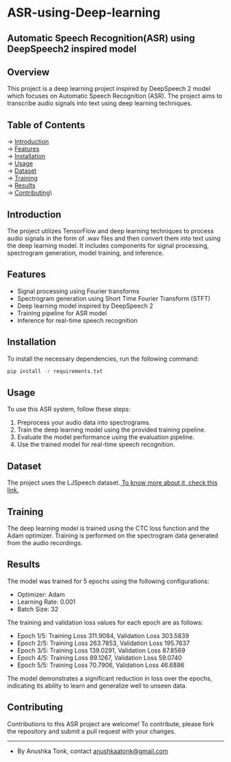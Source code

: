 # ASR-using-Deep-learning
Automatic Speech Recognition(ASR) using DeepSpeech2 inspired model
----------
## Overview
This project is a deep learning project inspired by DeepSpeech 2 model which focuses on Automatic Speech Recognition (ASR). The project aims to transcribe audio signals into text using deep learning techniques.

## Table of Contents
-> [Introduction](#introduction)\
-> [Features](#features)\
-> [Installation](#installation)\
-> [Usage](#usage)\
-> [Dataset](#dataset)\
-> [Training](#training)\
-> [Results](#results)\
-> [Contributing](#contributing)\

## Introduction
The project utilizes TensorFlow and deep learning techniques to process audio signals in the form of .wav files and then convert them into text using the deep learning model. It includes components for signal processing, spectrogram generation, model training, and inference.

## Features
- Signal processing using Fourier transforms
- Spectrogram generation using Short Time Fourier Transform (STFT)
- Deep learning model inspired by DeepSpeech 2
- Training pipeline for ASR model
- Inference for real-time speech recognition

## Installation
To install the necessary dependencies, run the following command:

```bash
pip install -r requirements.txt
```

## Usage
To use this ASR system, follow these steps:
1. Preprocess your audio data into spectrograms.
2. Train the deep learning model using the provided training pipeline.
3. Evaluate the model performance using the evaluation pipeline.
4. Use the trained model for real-time speech recognition.

## Dataset
The project uses the LJSpeech dataset.[ To know more about it, check this link.](https://keithito.com/LJ-Speech-Dataset/)

## Training
The deep learning model is trained using the CTC loss function and the Adam optimizer. Training is performed on the spectrogram data generated from the audio recordings.

## Results
The model was trained for 5 epochs using the following configurations:
- Optimizer: Adam
- Learning Rate: 0.001
- Batch Size: 32

The training and validation loss values for each epoch are as follows:

- Epoch 1/5: Training Loss 311.9084, Validation Loss 303.5839
- Epoch 2/5: Training Loss 263.7853, Validation Loss 195.7637
- Epoch 3/5: Training Loss 139.0291, Validation Loss 87.8569
- Epoch 4/5: Training Loss 89.1267, Validation Loss 59.0740
- Epoch 5/5: Training Loss 70.7906, Validation Loss 46.6886

The model demonstrates a significant reduction in loss over the epochs, indicating its ability to learn and generalize well to unseen data.

## Contributing
Contributions to this ASR project are welcome! To contribute, please fork the repository and submit a pull request with your changes.

---
- By Anushka Tonk, contact [anushkaatonk@gmail.com](anushkaatonk@gmail.com)
